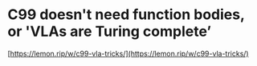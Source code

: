 # C99 doesn't need function bodies, or 'VLAs are Turing complete’

[https://lemon.rip/w/c99-vla-tricks/](https://lemon.rip/w/c99-vla-tricks/)